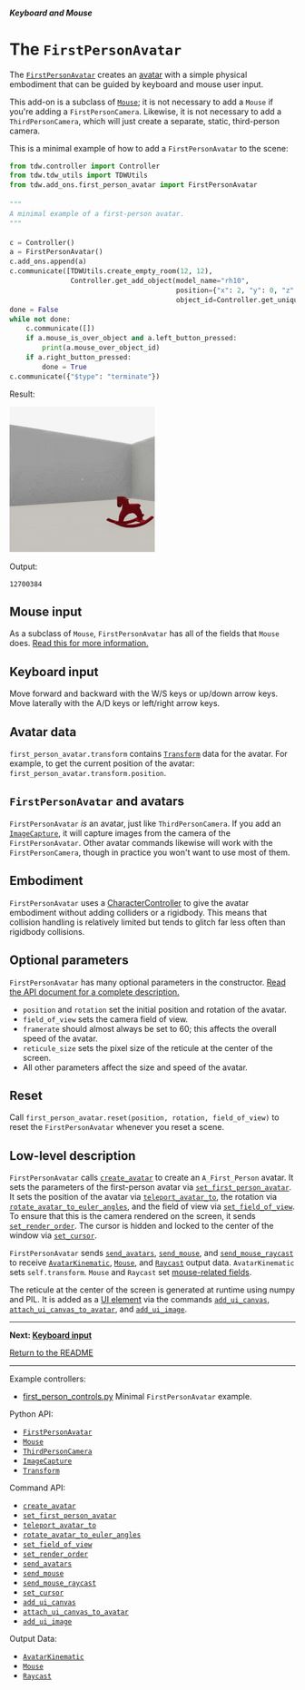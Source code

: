 ##### Keyboard and Mouse

# The `FirstPersonAvatar`

The [`FirstPersonAvatar`](../../python/add_ons/first_person_avatar.md) creates an [avatar](../core_concepts/avatars.md) with a simple physical embodiment that can be guided by keyboard and mouse user input.

This add-on is a subclass of [`Mouse`](mouse.md); it is not necessary to add a `Mouse` if you're adding a `FirstPersonCamera`. Likewise, it is not necessary to add a `ThirdPersonCamera`, which will just create a separate, static, third-person camera.

This is a minimal example of how to add a `FirstPersonAvatar` to the scene:

```python
from tdw.controller import Controller
from tdw.tdw_utils import TDWUtils
from tdw.add_ons.first_person_avatar import FirstPersonAvatar

"""
A minimal example of a first-person avatar.
"""

c = Controller()
a = FirstPersonAvatar()
c.add_ons.append(a)
c.communicate([TDWUtils.create_empty_room(12, 12),
               Controller.get_add_object(model_name="rh10",
                                         position={"x": 2, "y": 0, "z": 2},
                                         object_id=Controller.get_unique_id())])
done = False
while not done:
    c.communicate([])
    if a.mouse_is_over_object and a.left_button_pressed:
        print(a.mouse_over_object_id)
    if a.right_button_pressed:
        done = True
c.communicate({"$type": "terminate"})
```

Result:

![](images/first_person_avatar.gif)

Output:

```
12700384
```

## Mouse input

As a subclass of `Mouse`, `FirstPersonAvatar` has all of the fields that `Mouse` does. [Read this for more information.](mouse.md)

## Keyboard input

Move forward and backward with the W/S keys or up/down arrow keys. Move laterally with the A/D keys or left/right arrow keys.

## Avatar data

`first_person_avatar.transform` contains [`Transform`](../../python/object_data/transform.md) data for the avatar. For example, to get the current position of the avatar: `first_person_avatar.transform.position`.

## `FirstPersonAvatar` and avatars

`FirstPersonAvatar` *is* an avatar, just like `ThirdPersonCamera`. If you add an [`ImageCapture`](../../python/add_ons/image_capture.md), it will capture images from the camera of the `FirstPersonAvatar`. Other avatar commands likewise will work with the `FirstPersonCamera`,  though in practice you won't want to use most of them.

## Embodiment

`FirstPersonAvatar` uses a [CharacterController](https://docs.unity3d.com/ScriptReference/CharacterController.html) to give the avatar embodiment without adding colliders or a rigidbody. This means that collision handling is relatively limited but tends to glitch far less often than rigidbody collisions.

## Optional parameters

`FirstPersonAvatar` has many optional parameters in the constructor. [Read the API document for a complete description.](../../python/add_ons/first_person_avatar.md)

- `position` and `rotation` set the initial position and rotation of the avatar.
- `field_of_view` sets the camera field of view.
- `framerate` should almost always be set to 60; this affects the overall speed of the avatar.
- `reticule_size` sets the pixel size of the reticule at the center of the screen.
- All other parameters affect the size and speed of the avatar.

## Reset

Call `first_person_avatar.reset(position, rotation, field_of_view)` to reset the `FirstPersonAvatar` whenever you reset a scene.

## Low-level description

`FirstPersonAvatar` calls [`create_avatar`](../../api/command_api.md#create_avatar) to create an `A_First_Person` avatar. It sets the parameters of the first-person avatar via [`set_first_person_avatar`](../../api/command_api.md#set_first_person_avatar). It sets the position of the avatar via [`teleport_avatar_to`](../../api/command_api.md#teleport_avatar_to), the rotation via [`rotate_avatar_to_euler_angles`](../../api/command_api.md#rotate_avatar_to_euler_angles), and the field of view via [`set_field_of_view`](../../api/command_api.md#set_field_of_view). To ensure that this is the camera rendered on the screen, it sends [`set_render_order`](../../api/command_api.md#set_render_order).  The cursor is hidden and locked to the center of the window via [`set_cursor`](../../api/command_api.md#set_cursor).

`FirstPersonAvatar` sends [`send_avatars`](../../api/command_api.md#send_avatars), [`send_mouse`](../../api/command_api.md#send_mouse), and [`send_mouse_raycast`](../../api/command_api.md#send_mouse_raycast) to receive [`AvatarKinematic`](../../api/output_data.md#AvatarKinematic), [`Mouse`](../../api/output_data.md#Mouse), and [`Raycast`](../../api/output_data.md#Raycast) output data. `AvatarKinematic` sets `self.transform`. `Mouse` and `Raycast` set [mouse-related fields](mouse.md).

The reticule at the center of the screen is generated at runtime using numpy and PIL. It is added as a [UI element](../ui/ui.md) via the commands [`add_ui_canvas`](../../api/command_api.md#add_ui_canvas), [`attach_ui_canvas_to_avatar`](../../api/command_api.md#attach_ui_canvas_to_avatar), and [`add_ui_image`](../../api/command_api.md#add_ui_image).

***

**Next: [Keyboard input](keyboard.md)**

[Return to the README](../../../README.md)

***

Example controllers:

- [first_person_controls.py](https://github.com/threedworld-mit/tdw/blob/master/Python/example_controllers/keyboard_and_mouse/first_person_controls.py) Minimal `FirstPersonAvatar` example.

Python API:

- [`FirstPersonAvatar`](../../python/add_ons/first_person_avatar.md)
- [`Mouse`](../../python/add_ons/mouse.md)
- [`ThirdPersonCamera`](../../python/add_ons/third_person_camera.md)
- [`ImageCapture`](../../python/add_ons/image_capture.md)
- [`Transform`](../../python/object_data/transform.md) 

Command API:

- [`create_avatar`](../../api/command_api.md#create_avatar)
- [`set_first_person_avatar`](../../api/command_api.md#set_first_person_avatar)
- [`teleport_avatar_to`](../../api/command_api.md#teleport_avatar_to)
- [`rotate_avatar_to_euler_angles`](../../api/command_api.md#rotate_avatar_to_euler_angles)
- [`set_field_of_view`](../../api/command_api.md#set_field_of_view)
- [`set_render_order`](../../api/command_api.md#set_render_order)
- [`send_avatars`](../../api/command_api.md#send_avatars)
- [`send_mouse`](../../api/command_api.md#send_mouse)
- [`send_mouse_raycast`](../../api/command_api.md#send_mouse_raycast)
- [`set_cursor`](../../api/command_api.md#set_cursor)
- [`add_ui_canvas`](../../api/command_api.md#add_ui_canvas)
- [`attach_ui_canvas_to_avatar`](../../api/command_api.md#attach_ui_canvas_to_avatar)
- [`add_ui_image`](../../api/command_api.md#add_ui_image)

Output Data:

- [`AvatarKinematic`](../../api/output_data.md#AvatarKinematic)
- [`Mouse`](../../api/output_data.md#Mouse)
- [`Raycast`](../../api/output_data.md#Raycast)